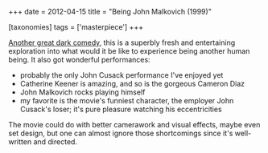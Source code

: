 +++
date = 2012-04-15
title = "Being John Malkovich (1999)"

[taxonomies]
tags = ['masterpiece']
+++

[Another great dark comedy], this is a superbly fresh and entertaining
exploration into what would it be like to experience being another human
being. It also got wonderful performances:

-   probably the only John Cusack performance I\'ve enjoyed yet
-   Catherine Keener is amazing, and so is the gorgeous Cameron Diaz
-   John Malkovich rocks playing himself
-   my favorite is the movie\'s funniest character, the employer John
    Cusack\'s loser; it\'s pure pleasure watching his eccentricities

The movie could do with better camerawork and visual effects, maybe even
set design, but one can almost ignore those shortcomings since it\'s
well-written and directed.

  [Another great dark comedy]: http://movies.tshepang.net/satires-and-dark-comedies-tend-to-be-good-movies
